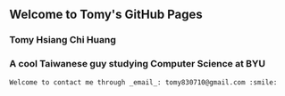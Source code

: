 ## Welcome to Tomy's GitHub Pages

### Tomy Hsiang Chi Huang
### A cool Taiwanese guy studying Computer Science at BYU

<!--markdown-->
<!--For more details see [GitHub Flavored Markdown](https://guides.github.com/features/mastering-markdown/).-->

```
Welcome to contact me through _email_: tomy830710@gmail.com :smile:
```
